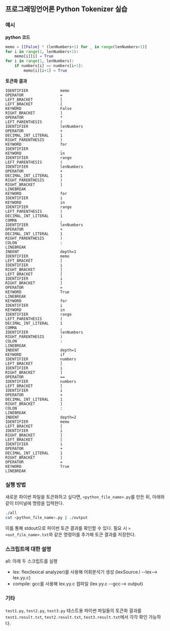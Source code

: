 ## 프로그래밍언어론 Python Tokenizer 실습

### 예시

**python 코드**

```python
memo = [[False] * (lenNumbers+1) for _ in range(lenNumbers+1)]
for i in range(1, lenNumbers+1):
    memo[i][i] = True
for i in range(1, lenNumbers):
    if numbers[i] == numbers[i+1]:
        memo[i][i+1] = True
```

**토큰화 결과**

```
IDENTIFIER              memo
OPERATOR                =
LEFT_BRACKET            [
LEFT_BRACKET            [
KEYWORD                 False
RIGHT_BRACKET           ]
OPERATOR                *
LEFT_PARENTHESIS        (
IDENTIFIER              lenNumbers
OPERATOR                +
DECIMAL_INT_LITERAL     1
RIGHT_PARENTHESIS       )
KEYWORD                 for
IDENTIFIER              _
KEYWORD                 in
IDENTIFIER              range
LEFT_PARENTHESIS        (
IDENTIFIER              lenNumbers
OPERATOR                +
DECIMAL_INT_LITERAL     1
RIGHT_PARENTHESIS       )
RIGHT_BRACKET           ]
LINEBREAK
KEYWORD                 for
IDENTIFIER              i
KEYWORD                 in
IDENTIFIER              range
LEFT_PARENTHESIS        (
DECIMAL_INT_LITERAL     1
COMMA                   ,
IDENTIFIER              lenNumbers
OPERATOR                +
DECIMAL_INT_LITERAL     1
RIGHT_PARENTHESIS       )
COLON                   :
LINEBREAK
INDENT                  depth=1
IDENTIFIER              memo
LEFT_BRACKET            [
IDENTIFIER              i
RIGHT_BRACKET           ]
LEFT_BRACKET            [
IDENTIFIER              i
RIGHT_BRACKET           ]
OPERATOR                =
KEYWORD                 True
LINEBREAK
KEYWORD                 for
IDENTIFIER              i
KEYWORD                 in
IDENTIFIER              range
LEFT_PARENTHESIS        (
DECIMAL_INT_LITERAL     1
COMMA                   ,
IDENTIFIER              lenNumbers
RIGHT_PARENTHESIS       )
COLON                   :
LINEBREAK
INDENT                  depth=1
KEYWORD                 if
IDENTIFIER              numbers
LEFT_BRACKET            [
IDENTIFIER              i
RIGHT_BRACKET           ]
OPERATOR                ==
IDENTIFIER              numbers
LEFT_BRACKET            [
IDENTIFIER              i
OPERATOR                +
DECIMAL_INT_LITERAL     1
RIGHT_BRACKET           ]
COLON                   :
LINEBREAK
INDENT                  depth=2
IDENTIFIER              memo
LEFT_BRACKET            [
IDENTIFIER              i
RIGHT_BRACKET           ]
LEFT_BRACKET            [
IDENTIFIER              i
OPERATOR                +
DECIMAL_INT_LITERAL     1
RIGHT_BRACKET           ]
OPERATOR                =
KEYWORD                 True
LINEBREAK
```

### 실행 방법

새로운 파이썬 파일을 토큰화하고 싶다면, `<python_file_name>.py`를 만든 뒤, 아래와 같이 터미널에 명령을 입력한다.

```bash
./all
cat <python_file_name>.py | ./output
```

이를 통해 stdout으로 파이썬 토큰 결과를 확인할 수 있다. 필요 시 `> <out_file_name>.txt`와 같은 명령어를 추가해 토큰 결과를 저장한다.

### 스크립트에 대한 설명

all: 아래 두 스크립트를 실행

- lex: flex(lexical analyzer)를 사용해 어휘분석기 생성 (lexSource.l --lex-->  lex.yy.c)
- compile: gcc를 사용해 lex.yy.c 컴파일 (lex.yy.c --gcc--> output)

### 기타

`test1.py`, `test2.py`, `test3.py` 테스트용 파이썬 파일들의 토큰화 결과를 `test1.result.txt`, `test2.result.txt`, `test3.result.txt`에서 각각 확인 가능하다.
